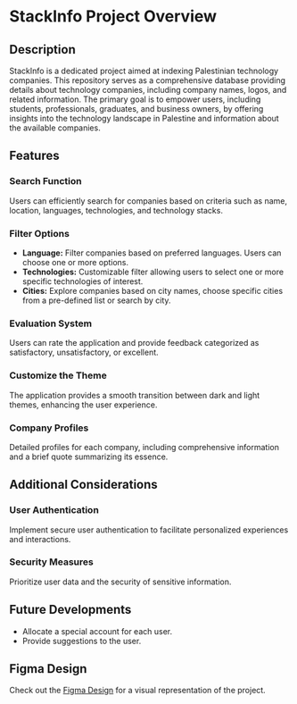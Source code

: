 # StackInfo Project Overview

## Description
StackInfo is a dedicated project aimed at indexing Palestinian technology companies. This repository serves as a comprehensive database providing details about technology companies, including company names, logos, and related information. The primary goal is to empower users, including students, professionals, graduates, and business owners, by offering insights into the technology landscape in Palestine and information about the available companies.

## Features

### Search Function
Users can efficiently search for companies based on criteria such as name, location, languages, technologies, and technology stacks.

### Filter Options
- **Language:** Filter companies based on preferred languages. Users can choose one or more options.
- **Technologies:** Customizable filter allowing users to select one or more specific technologies of interest.
- **Cities:** Explore companies based on city names, choose specific cities from a pre-defined list or search by city.

### Evaluation System
Users can rate the application and provide feedback categorized as satisfactory, unsatisfactory, or excellent.

### Customize the Theme
The application provides a smooth transition between dark and light themes, enhancing the user experience.

### Company Profiles
Detailed profiles for each company, including comprehensive information and a brief quote summarizing its essence.

## Additional Considerations

### User Authentication
Implement secure user authentication to facilitate personalized experiences and interactions.

### Security Measures
Prioritize user data and the security of sensitive information.

## Future Developments

- Allocate a special account for each user.
- Provide suggestions to the user.

## Figma Design
Check out the [Figma Design]([https://www.figma.com/e=design&t=PYIx8dI5nbJkhPeG-1](https://www.figma.com/file/zncAlqQbm3LEXjBplc0QvV/User-flow-stack-info?type=design&node-id=0%3A1&mode=design&t=PYIx8dI5nbJkhPeG-1)https://www.figma.com/file/zncAlqQbm3LEXjBplc0QvV/User-flow-stack-info?type=design&node-id=0%3A1&mode=design&t=PYIx8dI5nbJkhPeG-1) for a visual representation of the project.
